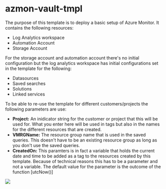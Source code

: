 # azmon-vault-tmpl

The purpose of this template is to deploy a basic setup of Azure Monitor. It contains the following resources:

- Log Analytics workspace
- Automation Account
- Storage Account

For the storage account and automation account there's no initial configuration but the log analytics workspace has initial configurations set in the template for the following:

- Datasources
- Saved searches
- Solutions
- Linked services

To be able to re-use the template for different customers/projects the following parameters are use:

- **Project:** An inidicator string for the customer or project that this will be used for. What you enter here will be used in tags but also in the names for the different resources that are created.
- **VMRGName:** The resource group name that is used in the saved queries. This doesn't have to be an existing resource group as long as you don't use the saved queries.
- **CreatedOn:** This paramters is in fact a variable that holds the current date and time to be added as a tag to the resources created by this template. Because of technical reasons this has to be a parameter and not a variable. The default value for the parameter is the outcome of the function [utcNow()]

<a href="https://portal.azure.com/#create/Microsoft.Template/uri/https%3A%2F%2Fraw.githubusercontent.com%2Fmydur%2FARMtemplates%2Fmaster%2Fazmon-basic-tmpl%2F%5Fworking%2Ftemplate.json" target="_blank">
<img src="http://azuredeploy.net/deploybutton.png"/>
</a><br />

